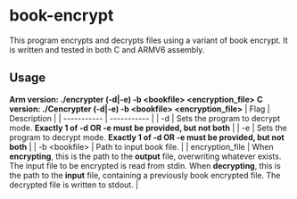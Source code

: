 # book-encrypt
This program encrypts and decrypts files using a variant of book encrypt. It is written and tested in both C and ARMV6 assembly.

## Usage
**Arm version: ./encrypter (-d|-e) -b \<bookfile\> \<encryption_file\>**
**C version: ./Cencrypter (-d|-e) -b \<bookfile\> \<encryption_file\>**
| Flag | Description |
| ----------- | ----------- |
| -d | Sets the program to decrypt mode. **Exactly 1 of -d OR -e must be provided, but not both** |
| -e   | Sets the program to decrypt mode. **Exactly 1 of -d OR -e must be provided, but not both** |
| -b \<bookfile\>   | Path to input book file. |
| encryption_file | When **encrypting**, this is the path to the **output** file, overwriting whatever exists. The input file to be encrypted is read from stdin. When **decrypting**, this is the path to the **input** file, containing a previously book encrypted file. The decrypted file is written to stdout. |
